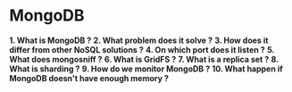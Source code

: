 # MongoDB

**1. What is MongoDB ?**
**2. What problem does it solve ?**
**3. How does it differ from other NoSQL solutions ?**
**4. On which port does it listen ?**
**5. What does mongosniff ?**
**6. What is GridFS ?**
**7. What is a replica set ?**
**8. What is sharding ?**
**9. How do we monitor MongoDB ?**
**10. What happen if MongoDB doesn't have enough memory ?**